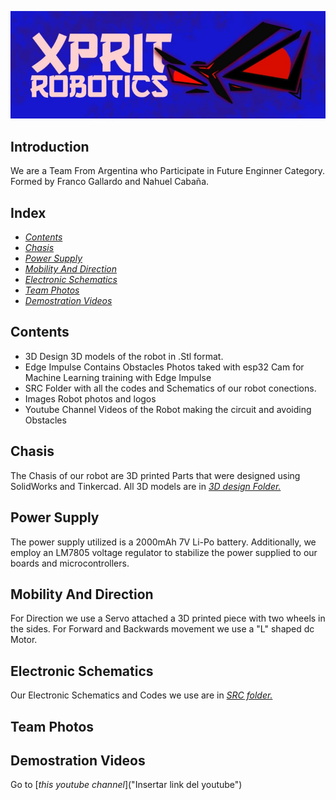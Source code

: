 ![Logo](Images/XpriT_Robotics_Logo.jpg)

## Introduction
We are a Team From Argentina who Participate in Future Enginner Category. Formed by Franco Gallardo and Nahuel Cabaña.
## Index
* [*Contents*](#Contents)
* [*Chasis*](#Chasis)
* [*Power Supply*](#Power-Supply)
* [*Mobility And Direction*](#Mobility-And-Direction)
* [*Electronic Schematics*](#Schematic)
* [*Team Photos*](#Team-Photos)
* [*Demostration Videos*](#Demostration-Videos)
## Contents
 * 3D Design 3D models of the robot in .Stl format.
 * Edge Impulse Contains Obstacles Photos taked with esp32 Cam for Machine Learning training with Edge Impulse
 * SRC Folder with all the codes and Schematics of our robot conections.
 * Images Robot photos and logos
 * Youtube Channel Videos of the Robot making the circuit and avoiding Obstacles

## Chasis
 
 The Chasis of our robot are 3D printed Parts that were designed using SolidWorks and Tinkercad. All 3D models are in [*3D design Folder.*](https://github.com/Gallarfrox/WRO-FE-XPRIT-2024/tree/8289e319c8ed50b18eef6a841f7b57f9364190d7/3D%20Desings)
## Power Supply

The power supply utilized is a 2000mAh 7V Li-Po battery. Additionally, we employ an LM7805 voltage regulator to stabilize the power supplied to our boards and microcontrollers.
## Mobility And Direction

For Direction we use a Servo attached a 3D printed piece with two wheels in the sides. For Forward and Backwards movement we use a "L" shaped dc Motor.
## Electronic Schematics

Our Electronic Schematics and Codes we use are in [*SRC folder.*](https://github.com/Gallarfrox/WRO-FE-XPRIT-2024/tree/fe686a653da6ce5ed55e57e9bf3dd3e55d9c889c/SRC)
## Team Photos
## Demostration Videos

Go to [*this youtube channel*]("Insertar link del youtube")